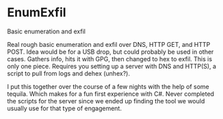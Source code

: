 # EnumExfil
Basic enumeration and exfil

Real rough basic enumeration and exfil over DNS, HTTP GET, and HTTP POST. Idea would be for a USB drop, but could probably be used in other cases. Gathers info, hits it with GPG, then changed to hex to exfil. This is only one piece. Requires you setting up a server with DNS and HTTP(S), a script to pull from logs and dehex (unhex?).

I put this together over the course of a few nights with the help of some tequila. Which makes for a fun first experience with C#. Never completed the scripts for the server since we ended up finding the tool we would usually use for that type of engagement.
